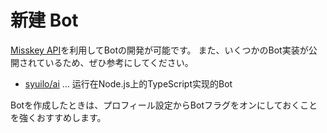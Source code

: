 # 新建 Bot
[Misskey API](./api)を利用してBotの開発が可能です。 また、いくつかのBot実装が公開されているため、ぜひ参考にしてください。

- [syuilo/ai](https://github.com/syuilo/ai) ... 运行在Node.js上的TypeScript实现的Bot

Botを作成したときは、プロフィール設定からBotフラグをオンにしておくことを強くおすすめします。
